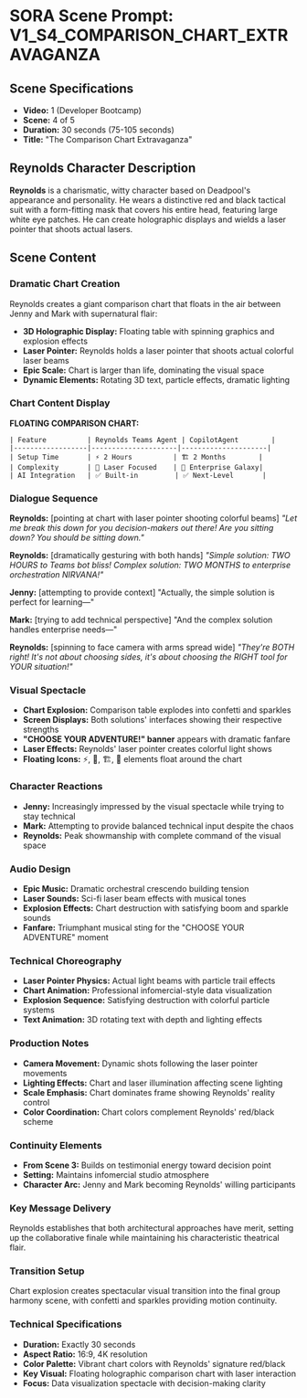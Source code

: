# SORA Scene Prompt: V1_S4_COMPARISON_CHART_EXTRAVAGANZA

## **Scene Specifications**
- **Video:** 1 (Developer Bootcamp)
- **Scene:** 4 of 5
- **Duration:** 30 seconds (75-105 seconds)
- **Title:** "The Comparison Chart Extravaganza"

## **Reynolds Character Description**
**Reynolds** is a charismatic, witty character based on Deadpool's appearance and personality. He wears a distinctive red and black tactical suit with a form-fitting mask that covers his entire head, featuring large white eye patches. He can create holographic displays and wields a laser pointer that shoots actual lasers.

## **Scene Content**

### **Dramatic Chart Creation**
Reynolds creates a giant comparison chart that floats in the air between Jenny and Mark with supernatural flair:
- **3D Holographic Display:** Floating table with spinning graphics and explosion effects
- **Laser Pointer:** Reynolds holds a laser pointer that shoots actual colorful laser beams
- **Epic Scale:** Chart is larger than life, dominating the visual space
- **Dynamic Elements:** Rotating 3D text, particle effects, dramatic lighting

### **Chart Content Display**

**FLOATING COMPARISON CHART:**
```
| Feature          | Reynolds Teams Agent | CopilotAgent        |
|------------------|---------------------|---------------------|
| Setup Time       | ⚡ 2 Hours          | 🏗️ 2 Months        |
| Complexity       | 🎯 Laser Focused    | 🌟 Enterprise Galaxy|
| AI Integration   | ✅ Built-in         | ✅ Next-Level       |
```

### **Dialogue Sequence**

**Reynolds:** [pointing at chart with laser pointer shooting colorful beams]
*"Let me break this down for you decision-makers out there! Are you sitting down? You should be sitting down."*

**Reynolds:** [dramatically gesturing with both hands]
*"Simple solution: TWO HOURS to Teams bot bliss! Complex solution: TWO MONTHS to enterprise orchestration NIRVANA!"*

**Jenny:** [attempting to provide context]
"Actually, the simple solution is perfect for learning—"

**Mark:** [trying to add technical perspective]
"And the complex solution handles enterprise needs—"

**Reynolds:** [spinning to face camera with arms spread wide]
*"They're BOTH right! It's not about choosing sides, it's about choosing the RIGHT tool for YOUR situation!"*

### **Visual Spectacle**
- **Chart Explosion:** Comparison table explodes into confetti and sparkles
- **Screen Displays:** Both solutions' interfaces showing their respective strengths
- **"CHOOSE YOUR ADVENTURE!" banner** appears with dramatic fanfare
- **Laser Effects:** Reynolds' laser pointer creates colorful light shows
- **Floating Icons:** ⚡, 🎯, 🏗️, 🌟 elements float around the chart

### **Character Reactions**
- **Jenny:** Increasingly impressed by the visual spectacle while trying to stay technical
- **Mark:** Attempting to provide balanced technical input despite the chaos
- **Reynolds:** Peak showmanship with complete command of the visual space

### **Audio Design**
- **Epic Music:** Dramatic orchestral crescendo building tension
- **Laser Sounds:** Sci-fi laser beam effects with musical tones
- **Explosion Effects:** Chart destruction with satisfying boom and sparkle sounds
- **Fanfare:** Triumphant musical sting for the "CHOOSE YOUR ADVENTURE" moment

### **Technical Choreography**
- **Laser Pointer Physics:** Actual light beams with particle trail effects
- **Chart Animation:** Professional infomercial-style data visualization
- **Explosion Sequence:** Satisfying destruction with colorful particle systems
- **Text Animation:** 3D rotating text with depth and lighting effects

### **Production Notes**
- **Camera Movement:** Dynamic shots following the laser pointer movements
- **Lighting Effects:** Chart and laser illumination affecting scene lighting
- **Scale Emphasis:** Chart dominates frame showing Reynolds' reality control
- **Color Coordination:** Chart colors complement Reynolds' red/black scheme

### **Continuity Elements**
- **From Scene 3:** Builds on testimonial energy toward decision point
- **Setting:** Maintains infomercial studio atmosphere
- **Character Arc:** Jenny and Mark becoming Reynolds' willing participants

### **Key Message Delivery**
Reynolds establishes that both architectural approaches have merit, setting up the collaborative finale while maintaining his characteristic theatrical flair.

### **Transition Setup**
Chart explosion creates spectacular visual transition into the final group harmony scene, with confetti and sparkles providing motion continuity.

### **Technical Specifications**
- **Duration:** Exactly 30 seconds
- **Aspect Ratio:** 16:9, 4K resolution
- **Color Palette:** Vibrant chart colors with Reynolds' signature red/black
- **Key Visual:** Floating holographic comparison chart with laser interaction
- **Focus:** Data visualization spectacle with decision-making clarity